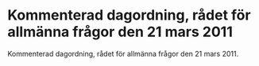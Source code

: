 # Kommenterad dagordning, rådet för allmänna frågor den 21 mars 2011

Kommenterad dagordning, rådet för allmänna frågor den 21 mars 2011\.
